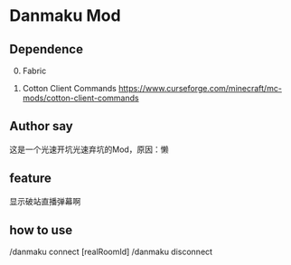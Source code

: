 # Danmaku Mod

## Dependence

0. Fabric

1. Cotton Client Commands
https://www.curseforge.com/minecraft/mc-mods/cotton-client-commands

## Author say

这是一个光速开坑光速弃坑的Mod，原因：懒

## feature

显示破站直播弹幕啊

## how to use

/danmaku connect \[realRoomId\]
/danmaku disconnect
